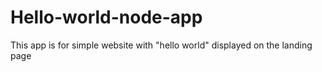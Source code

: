 # Hello-world-node-app
This app is for simple website with "hello world" displayed on the landing page
